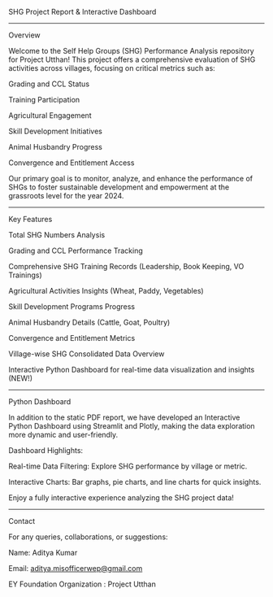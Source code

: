 SHG Project Report & Interactive Dashboard

---

Overview

Welcome to the Self Help Groups (SHG) Performance Analysis repository for Project Utthan!
This project offers a comprehensive evaluation of SHG activities across villages, focusing on critical metrics such as:

Grading and CCL Status

Training Participation

Agricultural Engagement

Skill Development Initiatives

Animal Husbandry Progress

Convergence and Entitlement Access


Our primary goal is to monitor, analyze, and enhance the performance of SHGs to foster sustainable development and empowerment at the grassroots level for the year 2024.

---

Key Features

Total SHG Numbers Analysis

Grading and CCL Performance Tracking

Comprehensive SHG Training Records (Leadership, Book Keeping, VO Trainings)

Agricultural Activities Insights (Wheat, Paddy, Vegetables)

Skill Development Programs Progress

Animal Husbandry Details (Cattle, Goat, Poultry)

Convergence and Entitlement Metrics

Village-wise SHG Consolidated Data Overview

Interactive Python Dashboard for real-time data visualization and insights (NEW!)

---

Python Dashboard

In addition to the static PDF report, we have developed an Interactive Python Dashboard using Streamlit and Plotly, making the data exploration more dynamic and user-friendly.

Dashboard Highlights:

Real-time Data Filtering: Explore SHG performance by village or metric.

Interactive Charts: Bar graphs, pie charts, and line charts for quick insights.




Enjoy a fully interactive experience analyzing the SHG project data!


---

Contact

For any queries, collaborations, or suggestions:

Name: Aditya Kumar

Email: aditya.misofficerwep@gmail.com

EY Foundation Organization : Project Utthan

